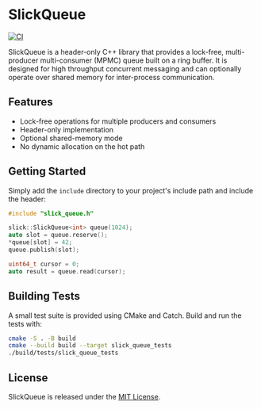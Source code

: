 # SlickQueue

[![CI](https://github.com/SlickQuant/slick_queue/actions/workflows/ci.yml/badge.svg)](https://github.com/SlickQuant/slick_queue/actions/workflows/ci.yml)

SlickQueue is a header-only C++ library that provides a lock-free,
multi-producer multi-consumer (MPMC) queue built on a ring buffer. It is
designed for high throughput concurrent messaging and can optionally operate
over shared memory for inter-process communication.

## Features

- Lock-free operations for multiple producers and consumers
- Header-only implementation
- Optional shared-memory mode
- No dynamic allocation on the hot path

## Getting Started

Simply add the `include` directory to your project's include path and include
the header:

```cpp
#include "slick_queue.h"

slick::SlickQueue<int> queue(1024);
auto slot = queue.reserve();
*queue[slot] = 42;
queue.publish(slot);

uint64_t cursor = 0;
auto result = queue.read(cursor);
```

## Building Tests

A small test suite is provided using CMake and Catch. Build and run the tests
with:

```bash
cmake -S . -B build
cmake --build build --target slick_queue_tests
./build/tests/slick_queue_tests
```

## License

SlickQueue is released under the [MIT License](LICENSE).


